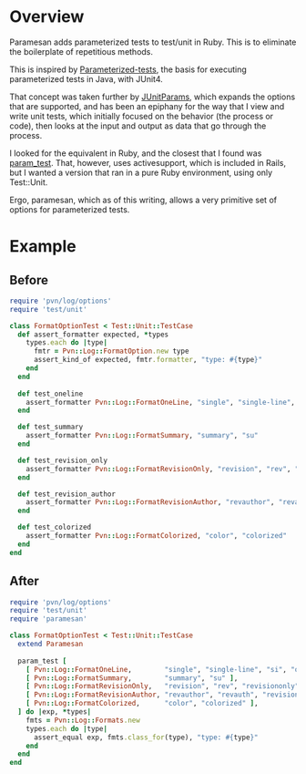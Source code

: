 # Overview

Paramesan adds parameterized tests to test/unit in Ruby. This is to eliminate the boilerplate of
repetitious methods.

This is inspired by
[Parameterized-tests](https://github.com/junit-team/junit4/wiki/Parameterized-tests), the basis for
executing parameterized tests in Java, with JUnit4.

That concept was taken further by [JUnitParams](https://github.com/Pragmatists/JUnitParams), which
expands the options that are supported, and has been an epiphany for the way that I view and write
unit tests, which initially focused on the behavior (the process or code), then looks at the input
and output as data that go through the process.

I looked for the equivalent in Ruby, and the closest that I found was
[param_test](https://www.ruby-toolbox.com/projects/param_test). That, however, uses activesupport,
which is included in Rails, but I wanted a version that ran in a pure Ruby environment, using only
Test::Unit.

Ergo, paramesan, which as of this writing, allows a very primitive set of options for parameterized
tests.

# Example

## Before

```ruby
require 'pvn/log/options'
require 'test/unit'

class FormatOptionTest < Test::Unit::TestCase
  def assert_formatter expected, *types
    types.each do |type|
      fmtr = Pvn::Log::FormatOption.new type
      assert_kind_of expected, fmtr.formatter, "type: #{type}"
    end
  end
  
  def test_oneline
    assert_formatter Pvn::Log::FormatOneLine, "single", "single-line", "si", "oneline"
  end

  def test_summary
    assert_formatter Pvn::Log::FormatSummary, "summary", "su"
  end

  def test_revision_only
    assert_formatter Pvn::Log::FormatRevisionOnly, "revision", "rev", "revisiononly"
  end

  def test_revision_author
    assert_formatter Pvn::Log::FormatRevisionAuthor, "revauthor", "revauth", "revisionauthor"
  end

  def test_colorized
    assert_formatter Pvn::Log::FormatColorized, "color", "colorized"
  end
end
```

## After

```ruby
require 'pvn/log/options'
require 'test/unit'
require 'paramesan'

class FormatOptionTest < Test::Unit::TestCase
  extend Paramesan
  
  param_test [
    [ Pvn::Log::FormatOneLine,        "single", "single-line", "si", "oneline" ],
    [ Pvn::Log::FormatSummary,        "summary", "su" ],
    [ Pvn::Log::FormatRevisionOnly,   "revision", "rev", "revisiononly" ],
    [ Pvn::Log::FormatRevisionAuthor, "revauthor", "revauth", "revisionauthor" ],
    [ Pvn::Log::FormatColorized,      "color", "colorized" ],
  ] do |exp, *types|
    fmts = Pvn::Log::Formats.new
    types.each do |type|
      assert_equal exp, fmts.class_for(type), "type: #{type}"
    end
  end
end
```

